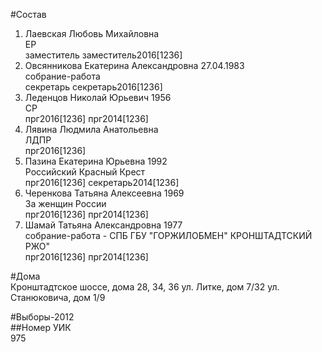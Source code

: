 #Состав  
1. Лаевская Любовь Михайловна  
    ЕР  
    заместитель заместитель2016[1236]  
2. Овсянникова Екатерина Александровна 27.04.1983  
    собрание-работа  
    секретарь секретарь2016[1236]  
3. Леденцов Николай Юрьевич 1956  
    СР  
    прг2016[1236] прг2014[1236]  
4. Лявина Людмила Анатольевна  
    ЛДПР  
    прг2016[1236]  
5. Пазина Екатерина Юрьевна 1992  
    Российский Красный Крест  
    прг2016[1236] секретарь2014[1236]  
6. Черенкова Татьяна Алексеевна 1969  
    За женщин России  
    прг2016[1236] прг2014[1236]  
7. Шамай Татьяна Александровна 1977  
    собрание-работа - СПБ ГБУ "ГОРЖИЛОБМЕН" КРОНШТАДТСКИЙ РЖО"  
    прг2016[1236] прг2014[1236]  
  
#Дома  
Кронштадтское шоссе, дома 28, 34, 36 ул. Литке, дом 7/32 ул. Станюковича, дом 1/9  
  
#Выборы-2012  
##Номер УИК  
975  
